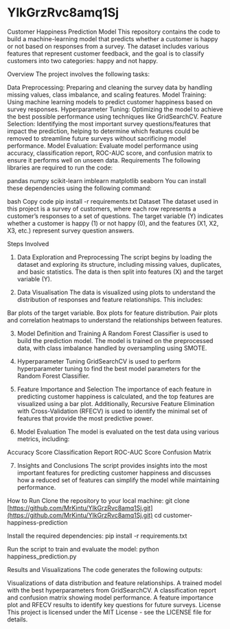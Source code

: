 # YIkGrzRvc8amq1Sj
Customer Happiness Prediction Model
This repository contains the code to build a machine-learning model that predicts whether a customer is happy or not based on responses from a survey. The dataset includes various features that represent customer feedback, and the goal is to classify customers into two categories: happy and not happy.

Overview
The project involves the following tasks:

Data Preprocessing: Preparing and cleaning the survey data by handling missing values, class imbalance, and scaling features.
Model Training: Using machine learning models to predict customer happiness based on survey responses.
Hyperparameter Tuning: Optimizing the model to achieve the best possible performance using techniques like GridSearchCV.
Feature Selection: Identifying the most important survey questions/features that impact the prediction, helping to determine which features could be removed to streamline future surveys without sacrificing model performance.
Model Evaluation: Evaluate model performance using accuracy, classification report, ROC-AUC score, and confusion matrix to ensure it performs well on unseen data.
Requirements
The following libraries are required to run the code:

pandas
numpy
scikit-learn
imblearn
matplotlib
seaborn
You can install these dependencies using the following command:

bash
Copy code
pip install -r requirements.txt
Dataset
The dataset used in this project is a survey of customers, where each row represents a customer’s responses to a set of questions. The target variable (Y) indicates whether a customer is happy (1) or not happy (0), and the features (X1, X2, X3, etc.) represent survey question answers.

Steps Involved
1. Data Exploration and Preprocessing
The script begins by loading the dataset and exploring its structure, including missing values, duplicates, and basic statistics. The data is then split into features (X) and the target variable (Y).

2. Data Visualisation
The data is visualized using plots to understand the distribution of responses and feature relationships. This includes:

Bar plots of the target variable.
Box plots for feature distribution.
Pair plots and correlation heatmaps to understand the relationships between features.

3. Model Definition and Training
A Random Forest Classifier is used to build the prediction model. The model is trained on the preprocessed data, with class imbalance handled by oversampling using SMOTE.

4. Hyperparameter Tuning
GridSearchCV is used to perform hyperparameter tuning to find the best model parameters for the Random Forest Classifier.

5. Feature Importance and Selection
The importance of each feature in predicting customer happiness is calculated, and the top features are visualized using a bar plot. Additionally, Recursive Feature Elimination with Cross-Validation (RFECV) is used to identify the minimal set of features that provide the most predictive power.

6. Model Evaluation
The model is evaluated on the test data using various metrics, including:

Accuracy Score
Classification Report
ROC-AUC Score
Confusion Matrix

7. Insights and Conclusions
The script provides insights into the most important features for predicting customer happiness and discusses how a reduced set of features can simplify the model while maintaining performance.

How to Run
Clone the repository to your local machine:
git clone [https://github.com/MrKintu/YIkGrzRvc8amq1Sj.git](https://github.com/MrKintu/YIkGrzRvc8amq1Sj.git)
cd customer-happiness-prediction

Install the required dependencies:
pip install -r requirements.txt

Run the script to train and evaluate the model:
python happiness_prediction.py

Results and Visualizations
The code generates the following outputs:

Visualizations of data distribution and feature relationships.
A trained model with the best hyperparameters from GridSearchCV.
A classification report and confusion matrix showing model performance.
A feature importance plot and RFECV results to identify key questions for future surveys.
License
This project is licensed under the MIT License - see the LICENSE file for details.
